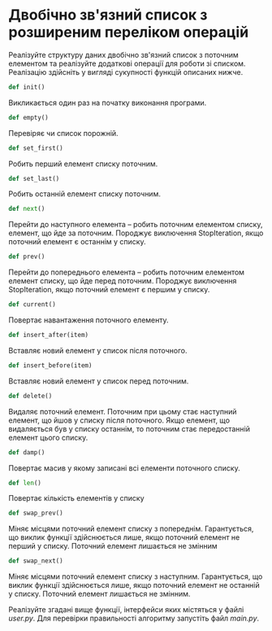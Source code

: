 # Двобічно зв'язний список з розширеним переліком операцій

Реалізуйте структуру даних двобічно зв'язний список з поточним елементом
та реалізуйте додаткові операції для роботи зі списком.
Реалізацію здійсніть у вигляді сукупності функцій описаних нижче.

```python
def init()
```

Викликається один раз на початку виконання програми.

```python
def empty()
```

Перевіряє чи список порожній.

```python
def set_first()
```

Робить перший елемент списку поточним.

```python
def set_last()
```

Робить останній елемент списку поточним.

```python
def next()
```

Перейти до наступного елемента – робить поточним елементом списку,
елемент, що йде за поточним.
Породжує виключення StopIteration, якщо поточний елемент є останнім у списку.

```python
def prev()
```

Перейти до попереднього елемента – робить поточним елементом елемент списку,
що йде перед поточним. Породжує виключення StopIteration,
якщо поточний елемент є першим у списку.

```python
def current()
```

Повертає навантаження поточного елементу.

```python
def insert_after(item)
```

Вставляє новий елемент у список після поточного.

```python
def insert_before(item)
```

Вставляє новий елемент у список перед поточним.

```python
def delete()
```

Видаляє поточний елемент. Поточним при цьому стає наступний елемент,
що йшов у списку після поточного.
Якщо елемент, що видаляється був у списку останнім, то поточним стає
передостанній елемент цього списку.

```python
def damp()
```

Повертає масив у якому записані всі елементи поточного списку.

```python
def len()
```

Повертає кількість елементів у списку

```python
def swap_prev()
```

Міняє місцями поточний елемент списку з попереднім.
Гарантується, що виклик функції здійснюється лише, якщо поточний
елемент не перший у списку. Поточний елемент лишається не змінним

```python
def swap_next()
```

Міняє місцями поточний елемент списку з наступним. Гарантується, що виклик функції здійснюється лише, якщо поточний
елемент не останній у списку. Поточний елемент лишається не змінним.

Реалізуйте згадані вище функції, інтерфейси яких містяться у файлі *user.py*.
Для перевірки правильності алгоритму запустіть файл *main.py*.